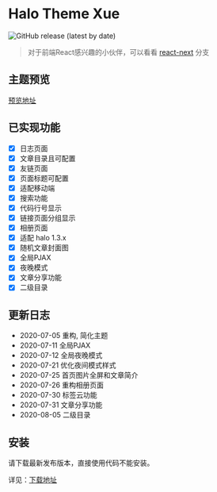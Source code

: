 # Halo Theme Xue

![GitHub release (latest by date)](https://img.shields.io/github/v/release/halo-dev/halo?label=halo&style=flat-square)

> 对于前端React感兴趣的小伙伴，可以看看 [react-next](https://github.com/xzzai/halo-theme-xue/tree/react-next) 分支

## 主题预览

[预览地址](https://baozi.fun)

## 已实现功能 
* [x] 日志页面
* [x] 文章目录且可配置
* [x] 友链页面
* [x] 页面标题可配置
* [x] 适配移动端
* [x] 搜索功能
* [x] 代码行号显示
* [x] 链接页面分组显示
* [x] 相册页面
* [x] 适配 halo 1.3.x
* [x] 随机文章封面图
* [x] 全局PJAX
* [x] 夜晚模式
* [x] 文章分享功能
* [x] 二级目录

## 更新日志

- 2020-07-05 重构, 简化主题
- 2020-07-11  全局PJAX
- 2020-07-12  全局夜晚模式      
- 2020-07-21 优化夜间模式样式
- 2020-07-25 首页图片全屏和文章简介
- 2020-07-26 重构相册页面
- 2020-07-30 标签云功能
- 2020-07-31 文章分享功能
- 2020-08-05 二级目录

## 安装

请下载最新发布版本，直接使用代码不能安装。

详见：[下载地址](https://github.com/xzzai/halo-theme-xue/releases)

